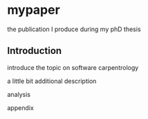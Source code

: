# mypaper
the publication I produce during my phD thesis
## Introduction
introduce the topic on software carpentrology

a little bit additional description


analysis

appendix
